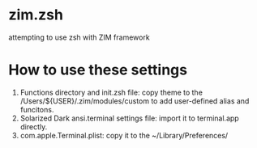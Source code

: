 # zim.zsh
attempting to use zsh with ZIM framework

# How to use these settings
1. Functions directory and init.zsh file: copy theme to the /Users/${USER}/.zim/modules/custom to add user-defined alias and funcitons.
2. Solarized Dark ansi.terminal settings file: import it to terminal.app directly.
3. com.apple.Terminal.plist: copy it to the ~/Library/Preferences/